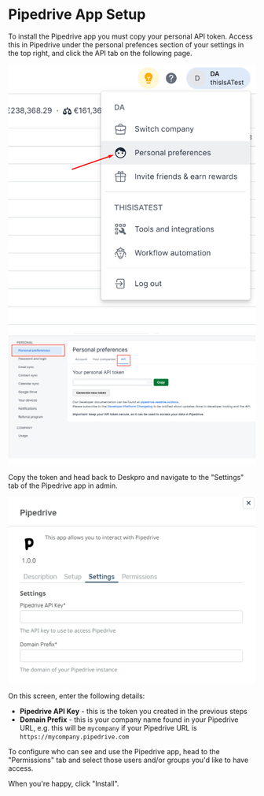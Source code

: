# Pipedrive App Setup

To install the Pipedrive app you must copy your personal API token. Access this in Pipedrive under the personal prefences section of your settings in the top right, and click the API tab on the following page. 

[![](/docs/assets/setup/setup-pipedrive-001.png)](/docs/assets/setup/setup-pipedrive-001.png)
[![](/docs/assets/setup/setup-pipedrive-002.png)](/docs/assets/setup/setup-pipedrive-002.png)


Copy the token and head back to Deskpro and navigate to the "Settings" tab of the Pipedrive app in admin.

[![](/docs/assets/setup/setup-pipedrive-003.png)](/docs/assets/setup/setup-pipedrive-003.png)

On this screen, enter the following details:

- **Pipedrive API Key** - this is the token you created in the previous steps
- **Domain Prefix** - this is your company name found in your Pipedrive URL, e.g. this will be `mycompany` if your Pipedrive URL is `https://mycompany.pipedrive.com`

To configure who can see and use the Pipedrive app, head to the "Permissions" tab and select those users and/or groups you'd like to have access.

When you're happy, click "Install".
